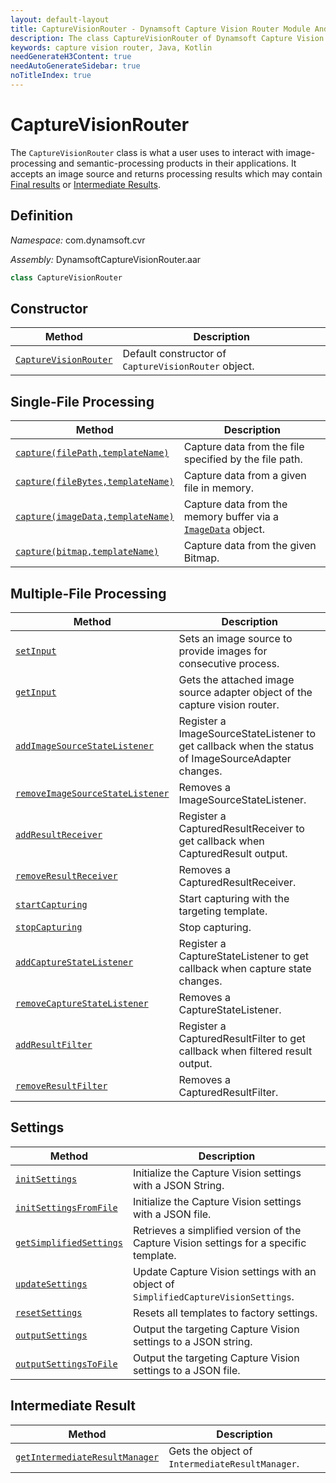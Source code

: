 ```yaml
---
layout: default-layout
title: CaptureVisionRouter - Dynamsoft Capture Vision Router Module Android Edition API Reference
description: The class CaptureVisionRouter of Dynamsoft Capture Vision Router Module is what a user uses to interact with image-processing and semantic-processing products in their applications. It accepts an image source and returns processing results which may contain Final results or Intermediate Results.
keywords: capture vision router, Java, Kotlin
needGenerateH3Content: true
needAutoGenerateSidebar: true
noTitleIndex: true
---
```


# CaptureVisionRouter

The `CaptureVisionRouter` class is what a user uses to interact with image-processing and semantic-processing products in their applications. It accepts an image source and returns processing results which may contain [Final results]({{site.architecture}}output.html#final-results?lang=android) or [Intermediate Results]({{site.architecture}}output.html#intermediate-results?lang=android).

## Definition

*Namespace:* com.dynamsoft.cvr

*Assembly:* DynamsoftCaptureVisionRouter.aar

```java
class CaptureVisionRouter
```

## Constructor

| Method                                                           | Description                                           |
| ---------------------------------------------------------------- | ----------------------------------------------------- |
| [`CaptureVisionRouter`](constructors.md#ccapturevisionrouter)    | Default constructor of `CaptureVisionRouter` object. |

## Single-File Processing

| Method                                       | Description                                               |
| ---------------------------------------------- | --------------------------------------------------------- |
| [`capture(filePath,templateName)`](single-file-processing.md#capturefilepathtemplatename) | Capture data from the file specified by the file path. |
| [`capture(fileBytes,templateName)`](single-file-processing.md#capturefilebytestemplatename) | Capture data from a given file in memory. |
| [`capture(imageData,templateName)`](single-file-processing.md#captureimagedatatemplatename) | Capture data from the memory buffer via a [`ImageData`](../core/basic-structures/image-data.md) object. |
| [`capture(bitmap,templateName)`](single-file-processing.md#capturebitmaptemplatename) | Capture data from the given Bitmap. |

## Multiple-File Processing

| Method | Description |
| ------ | ----------- |
| [`setInput`](multiple-file-processing.md#setinput) | Sets an image source to provide images for consecutive process. |
| [`getInput`](multiple-file-processing.md#getinput) | Gets the attached image source adapter object of the capture vision router. |
| [`addImageSourceStateListener`](multiple-file-processing.md#addimagesourcestatelistener) | Register a ImageSourceStateListener to get callback when the status of ImageSourceAdapter changes. |
| [`removeImageSourceStateListener`](multiple-file-processing.md#removeimagesourcestatelistener) | Removes a ImageSourceStateListener. |
| [`addResultReceiver`](multiple-file-processing.md#addresultreceiver) | Register a CapturedResultReceiver to get callback when CapturedResult output. |
| [`removeResultReceiver`](multiple-file-processing.md#removeresultreceiver) | Removes a CapturedResultReceiver. |
| [`startCapturing`](multiple-file-processing.md#startcapturing) | Start capturing with the targeting template. |
| [`stopCapturing`](multiple-file-processing.md#stopcapturing) | Stop capturing. |
| [`addCaptureStateListener`](multiple-file-processing.md#addcapturestatelistener) | Register a CaptureStateListener to get callback when capture state changes. |
| [`removeCaptureStateListener`](multiple-file-processing.md#removecapturestatelistener) | Removes a CaptureStateListener. |
| [`addResultFilter`](multiple-file-processing.md#addresultfilter) | Register a CapturedResultFilter to get callback when filtered result output. |
| [`removeResultFilter`](multiple-file-processing.md#removeresultfilter) | Removes a CapturedResultFilter. |

## Settings

| Method | Description |
| ------ | ----------- |
| [`initSettings`](settings.md#initsettings) | Initialize the Capture Vision settings with a JSON String. |
| [`initSettingsFromFile`](settings.md#initsettingsfromfile) | Initialize the Capture Vision settings with a JSON file. |
| [`getSimplifiedSettings`](settings.md#getsimplifiedsettings) | Retrieves a simplified version of the Capture Vision settings for a specific template. |
| [`updateSettings`](settings.md#updatesettings) | Update Capture Vision settings with an object of `SimplifiedCaptureVisionSettings`. |
| [`resetSettings`](settings.md#resetsettings) | Resets all templates to factory settings. |
| [`outputSettings`](settings.md#outputsettings) | Output the targeting Capture Vision settings to a JSON string. |
| [`outputSettingsToFile`](settings.md#outputsettingstofile) | Output the targeting Capture Vision settings to a JSON file. |

## Intermediate Result

| Method | Description |
| ------ | ----------- |
|  [`getIntermediateResultManager`](intermediate-result.md#getintermediateresultmanager) | Gets the object of `IntermediateResultManager`. |
